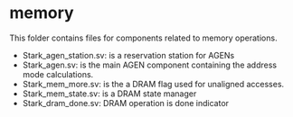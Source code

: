 # memory
This folder contains files for components related to memory operations.
* Stark_agen_station.sv: is a reservation station for AGENs
* Stark_agen.sv: is the main AGEN component containing the address mode calculations.
* Stark_mem_more.sv: is the a DRAM flag used for unaligned accesses.
* Stark_mem_state.sv: is a DRAM state manager
* Stark_dram_done.sv: DRAM operation is done indicator
